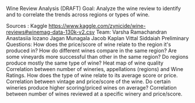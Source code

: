 Wine Review Analysis (DRAFT)
Goal:
Analyze the wine review to identify and to correlate the trends across regions or types of wine.

Sources :
  Kaggle https://www.kaggle.com/zynicide/wine-reviews#winemag-data-130k-v2.csv
Team:
Varsha Ramachandran
Anastasiia lozano
Jagan Munagala
Jacob Kaplan
Vittal Siddaiah
Preliminary Questions:
How does the price/score of wine relate to the region it's produced in?
How do different wines compare in the same region?
Are some vineyards more successful than other in the same region?
Do regions produce mostly the same type of wine?
Heat map of wine quality
Correlation between number of wineries, appellations (regions) and Wine Ratings.
How does the type of wine relate to its average score or price.
Correlation between vintage and price/score of the wine.
Do certain wineries produce higher scoring/priced wines on average?
Correlation between number of wines reviewed at a specific winery and price/score.
